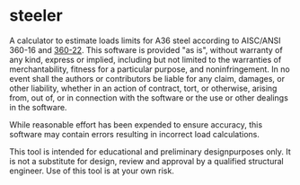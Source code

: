 
# steeler

<!-- badges: start -->
<!-- badges: end -->

A calculator to estimate loads limits for A36 steel according to AISC/ANSI
360-16 and
[360-22](https://www.aisc.org/globalassets/product-files-not-searched/publications/standards/a360-22w.pdf).
This software is provided "as is", without warranty of any kind, express or
implied, including but not limited to the warranties of merchantability, fitness
for a particular purpose, and noninfringement. In no event shall the authors or
contributors be liable for any claim, damages, or other liability, whether in an
action of contract, tort, or otherwise, arising from, out of, or in connection
with the software or the use or other dealings in the software.

While reasonable effort has been expended to ensure accuracy, this software may
contain errors resulting in incorrect load calculations.

This tool is intended for educational and preliminary designpurposes only. It
is not a substitute for design, review and approval by a qualified structural
engineer. Use of this tool is at your own risk.